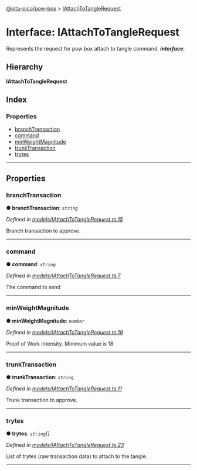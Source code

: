 [@iota-pico/pow-box](../README.md) > [IAttachToTangleRequest](../interfaces/iattachtotanglerequest.md)

# Interface: IAttachToTangleRequest

Represents the request for pow box attach to tangle command.
*__interface__*: 

## Hierarchy

**IAttachToTangleRequest**

## Index

### Properties

* [branchTransaction](iattachtotanglerequest.md#branchtransaction)
* [command](iattachtotanglerequest.md#command)
* [minWeightMagnitude](iattachtotanglerequest.md#minweightmagnitude)
* [trunkTransaction](iattachtotanglerequest.md#trunktransaction)
* [trytes](iattachtotanglerequest.md#trytes)

---

## Properties

<a id="branchtransaction"></a>

###  branchTransaction

**● branchTransaction**: *`string`*

*Defined in [models/IAttachToTangleRequest.ts:15](https://github.com/iota-pico/pow-box/blob/bad4355/src/models/IAttachToTangleRequest.ts#L15)*

Branch transaction to approve.

___
<a id="command"></a>

###  command

**● command**: *`string`*

*Defined in [models/IAttachToTangleRequest.ts:7](https://github.com/iota-pico/pow-box/blob/bad4355/src/models/IAttachToTangleRequest.ts#L7)*

The command to send

___
<a id="minweightmagnitude"></a>

###  minWeightMagnitude

**● minWeightMagnitude**: *`number`*

*Defined in [models/IAttachToTangleRequest.ts:19](https://github.com/iota-pico/pow-box/blob/bad4355/src/models/IAttachToTangleRequest.ts#L19)*

Proof of Work intensity. Minimum value is 18

___
<a id="trunktransaction"></a>

###  trunkTransaction

**● trunkTransaction**: *`string`*

*Defined in [models/IAttachToTangleRequest.ts:11](https://github.com/iota-pico/pow-box/blob/bad4355/src/models/IAttachToTangleRequest.ts#L11)*

Trunk transaction to approve.

___
<a id="trytes"></a>

###  trytes

**● trytes**: *`string`[]*

*Defined in [models/IAttachToTangleRequest.ts:23](https://github.com/iota-pico/pow-box/blob/bad4355/src/models/IAttachToTangleRequest.ts#L23)*

List of trytes (raw transaction data) to attach to the tangle.

___


